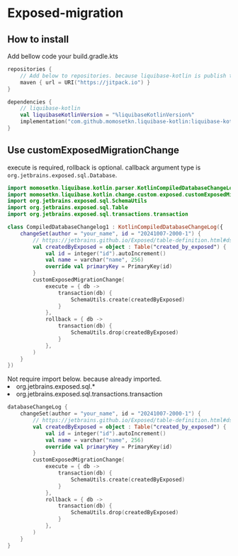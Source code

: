 # Exposed-migration


## How to install

Add bellow code your build.gradle.kts

```kotlin
repositories {
    // Add below to repositories. because liquibase-kotlin is publish to jitpack.
    maven { url = URI("https://jitpack.io") }
}

dependencies {
    // liquibase-kotlin
    val liquibaseKotlinVersion = "%liquibaseKotlinVersion%"
    implementation("com.github.momosetkn.liquibase-kotlin:liquibase-kotlin-custom-exposed-migration-change:$liquibaseKotlinVersion")
}
```

## Use customExposedMigrationChange

execute is required, rollback is optional.
callback argument type is `org.jetbrains.exposed.sql.Database`.

<tabs>
<tab title="Compiled Kotlin">

```kotlin
import momosetkn.liquibase.kotlin.parser.KotlinCompiledDatabaseChangeLog
import momosetkn.liquibase.kotlin.change.custom.exposed.customExposedMigrationChange
import org.jetbrains.exposed.sql.SchemaUtils
import org.jetbrains.exposed.sql.Table
import org.jetbrains.exposed.sql.transactions.transaction

class CompiledDatabaseChangelog1 : KotlinCompiledDatabaseChangeLog({
    changeSet(author = "your_name", id = "20241007-2000-1") {
        // https://jetbrains.github.io/Exposed/table-definition.html#dsl-create-table
        val createdByExposed = object : Table("created_by_exposed") {
            val id = integer("id").autoIncrement()
            val name = varchar("name", 256)
            override val primaryKey = PrimaryKey(id)
        }
        customExposedMigrationChange(
            execute = { db ->
                transaction(db) {
                    SchemaUtils.create(createdByExposed)
                }
            },
            rollback = { db ->
                transaction(db) {
                    SchemaUtils.drop(createdByExposed)
                }
            },
        )
    }
})
```

</tab>
<tab title="Kotlin script">

<note>
Not require import below. because already imported.
<list>
    <li>org.jetbrains.exposed.sql.* </li>
    <li>org.jetbrains.exposed.sql.transactions.transaction </li>
</list>
</note>

```kotlin
databaseChangeLog {
    changeSet(author = "your_name", id = "20241007-2000-1") {
        // https://jetbrains.github.io/Exposed/table-definition.html#dsl-create-table
        val createdByExposed = object : Table("created_by_exposed") {
            val id = integer("id").autoIncrement()
            val name = varchar("name", 256)
            override val primaryKey = PrimaryKey(id)
        }
        customExposedMigrationChange(
            execute = { db ->
                transaction(db) {
                    SchemaUtils.create(createdByExposed)
                }
            },
            rollback = { db ->
                transaction(db) {
                    SchemaUtils.drop(createdByExposed)
                }
            },
        )
    }
}
```

</tab>
</tabs>
